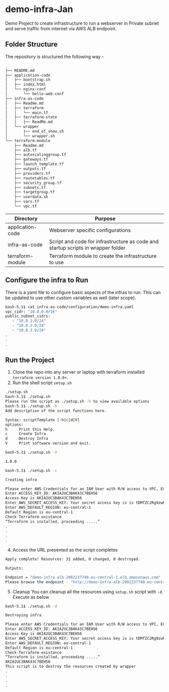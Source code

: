 # demo-infra-Jan
Demo Project to create infrastructure to run a webserver in Private subnet and serve traffic from internet via AWS ALB endpoint. 

## Folder Structure
The repository is structured the following way - 
```bash
.
├── README.md
├── application-code
│   ├── bootstrap.sh
│   ├── index.html
│   └── nginx-conf
│       └── hello-web.conf
├── infra-as-code
│   ├── Readme.md
│   ├── terraform
│   │   └── main.tf
│   ├── terraform-state
│   │   ├── ReadMe.md
│   └── wrapper
│       ├── end_of_show.sh
│       └── wrapper.sh
└── terraform-module
    ├── Readme.md
    ├── alb.tf
    ├── autoscalinggroup.tf
    ├── gateways.tf
    ├── launch_template.tf
    ├── outputs.tf
    ├── providers.tf
    ├── routetables.tf
    ├── security_group.tf
    ├── subnets.tf
    ├── targetgroup.tf
    ├── userdata.sh
    ├── vars.tf
    └── vpc.tf

```
| Directory  | Purpose |
| ------------- | ------------- |
| application-code  | Webserver specific configurations  |
| infra-as-code     | Script and code for infrastructure as code and startup scripts in wrapper folder |
| terraform-module     | Terraform module to create the infrastructure to use |

## Configure the infra to Run
There is a yaml file to configure basic aspects of the infras to run. This can be updated to use other custom variables as well (later scope). 
```bash
bash-5.1$ cat infra-as-code/configuration/demo-infra.yaml
vpc_cidr: "10.0.0.0/16"
public_subnet_cidrs:
   - "10.0.1.0/24"
   - "10.0.2.0/24"
   - "10.0.3.0/24"
.
.
.
```

## Run the Project
1. Clone the repo into any server or laptop with terraform installed `terraform version 1.0.0+`. 
2. Run the shell script `setup.sh` 
```bash
./setup.sh
bash-5.1$ ./setup.sh
Please run the script as ./setup.sh -h to view available options
bash-5.1$ ./setup.sh -h
Add description of the script functions here.

Syntax: scriptTemplate [-h|c|d|V]
options:
h     Print this Help.
c     Create Infra
d     Destroy Infra
V     Print software version and exit.

bash-5.1$ ./setup.sh -V

1.0.0

bash-5.1$ ./setup.sh -c

Creating infra

Please enter AWS Credentials for an IAM User with R/W access to VPC, EC2
Enter ACCESS_KEY_ID: AKIA2UC3BAK43C7BEH56
Access Key is AKIA2UC3BAK43C7BEH56
Enter AWS_SECRET_ACCESS_KEY: Your secret access key is is tDMfZC2Rg9zwPplEwUcQg/+hVCbAVYCOrT44ehnA
Enter AWS_DEFAULT_REGION: eu-central-1
Default Region is eu-central-1
Check Terraform existance
“Terraform is installed, proceeding .....”
.
.
.
.

```
4. Access the URL presented as the script completes
```bash
Apply complete! Resources: 31 added, 0 changed, 0 destroyed.

Outputs:

Endpoint = "demo-infra-alb-2082237740.eu-central-1.elb.amazonaws.com"
Please browse the endpoint - "http://demo-infra-alb-2082237740.eu-central-1.elb.amazonaws.com"

```

5. Cleanup 
You can cleanup all the resources using `setup.sh` script with `-d`. Execute as below
```bash
bash-5.1$ ./setup.sh -d

Destroying infra

Please enter AWS Credentials for an IAM User with R/W access to VPC, EC2
Enter ACCESS_KEY_ID: AKIA2UC3BAK43C7BEH56
Access Key is AKIA2UC3BAK43C7BEH56
Enter AWS_SECRET_ACCESS_KEY: Your secret access key is is tDMfZC2Rg9zwPplEwUcQg/+hVCbAVYCOrT44ehnA
Enter AWS_DEFAULT_REGION: eu-central-1
Default Region is eu-central-1
Check Terraform existance
“Terraform is installed, proceeding .....”
AKIA2UC3BAK43C7BEH56
This script is to destroy the resources created by wrapper
.
.
.
.

```
